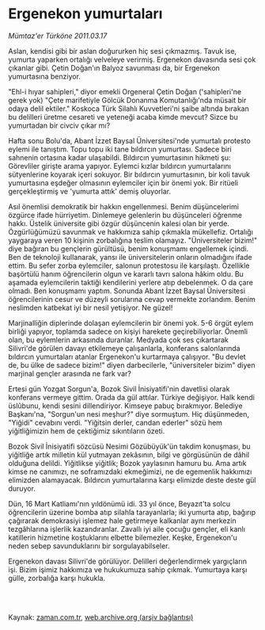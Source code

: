 # Ergenekon yumurtaları

*Mümtaz'er Türköne 2011.03.17*

<td class="columnist-detail">
<p>Aslan, kendisi gibi bir aslan doğururken hiç sesi çıkmazmış. Tavuk ise, yumurta yaparken ortalığı velveleye verirmiş. Ergenekon davasında sesi çok çıkanlar gibi. Çetin Doğan'ın Balyoz savunması da, bir Ergenekon yumurtasına benziyor.</p>
<p>
<div id="haberMetinDiv">
<p> "Ehl-i hıyar sahipleri," diyor emekli Orgeneral Çetin Doğan ('sahipleri'ne gerek yok) "Çete marifetiyle Gölcük Donanma Komutanlığı'nda müsait bir odaya delil ektiler." Koskoca Türk Silahlı Kuvvetleri'ni şaibe altında bırakan bu delilleri üretme cesareti ve yeteneği acaba kimde mevcut? Sizce bu yumurtadan bir civciv çıkar mı?
<p>Hafta sonu Bolu'da, Abant İzzet Baysal Üniversitesi'nde yumurtalı protesto eylemi ile tanıştım. Topu topu iki tane bıldırcın yumurtası. Sadece biri sahnenin ortasına kadar ulaşabildi. Bıldırcın yumurtasının hikmeti şu: Görevliler girişte arama yapıyor. Eylemci kızlar bıldırcın yumurtalarını sütyenlerine koyarak içeri sokuyor. Bir bıldırcın yumurtasının, bir koli tavuk yumurtasına eşdeğer olmasının eylemciler için bir önemi yok. Bir ritüeli gerçekleştirmiş ve 'yumurta attık' demiş oluyorlar.
<p>Asıl önemlisi demokratik bir hakkın engellenmesi. Benim düşüncelerimi özgürce ifade hürriyetim. Dinlemeye gelenlerin bu düşünceleri öğrenme hakkı. Üstelik üniversite gibi özgür düşüncenin kalesi olan bir yerde. Özgürlüğümüzü savunmak ve hakkımıza sahip çıkmakla mükellefiz. Ortalığı yaygaraya veren 10 kişinin zorbalığına teslim olamayız. "Üniversiteler bizim!" diye bağıran bu gençlerin gürültüsü, benim konuşmamı engellemek içindi. Ben de teknoloji kullanarak, yansı ile üniversitelerin onların olmadığını ifade ettim. Bu sefer zorba eylemciler, salonun protestosu ile karşılaştı. Özellikle başörtülü hanım öğrencilerin olgun ve kararlı tavrı salona hâkim oldu. Bu aşamada eylemcilerin taktiği kendilerini yerlere atıp debelenmek. O da çare olmadı. Ben konuşmamı yaptım. Sonunda Abant İzzet Baysal Üniversitesi öğrencilerinin cesur ve düzeyli sorularına cevap vermekte zorlandım. Benim neslimden katbekat iyi bir nesil yetişiyor. Ne güzel!
<p>Marjinalliğin diplerinde dolaşan eylemcilerin bir önemi yok. 5-6 örgüt eylem birliği yapıyor, toplamda sadece on kişiyi harekete geçirebiliyorlar. Önemli olan, bu eylemlerin arkasında duranlar. Medyada çok ses çıkartarak Silivri'de görülen davayı etkilemeye çalışanlarla, konferans salonlarında bıldırcın yumurtaları atanlar Ergenekon'u kurtarmaya çalışıyor. "Bu devlet de, bu ülke de sadece bizim!" diyen darbecilerle, "üniversiteler bizim" diyen marjinal gençler arasında ne fark var?
<p>Ertesi gün Yozgat Sorgun'a, Bozok Sivil İnisiyatifi'nin davetlisi olarak konferans vermeye gittim. Orada da gül attılar. Türkiye değişiyor. Halk kendi üslûbunu, kendi sesini dillendiriyor. Kimseye pabuç bırakmıyor. Belediye Başkanı'na, "Sorgun'un nesi meşhur?" diye sormuştum. Hiç düşünmeden, "Yiğidi" cevabını verdi. "Yiğitsin derler, candan ederler" sözü hem yiğitliğimizin hem de çektiğimiz sıkıntıların özeti.
<p>Bozok Sivil İnisiyatifi sözcüsü Nesimi Gözübüyük'ün takdim konuşması, bu yiğitliğe artık milletin kül yutmayan zekâsının, bilgi ve görgüsünün de dâhil olduğuna delildi. Yiğitlikse yiğitlik; Bozok yaylasının hamuru bu. Ama artık kimse ne canımızı, ne soframızdaki ekmeğimizi, ne de egemenlik hakkımızı elimizden alamayacak. Bıldırcın yumurtalarına karşı elimizde deste deste gül duruyor.
<p>Dün, 16 Mart Katliamı'nın yıldönümü idi. 33 yıl önce, Beyazıt'ta solcu öğrencilerin üzerine bomba atıp silahla tarayanlarla; iki yumurta atıp, bağırıp çağırarak demokrasiyi işlemez hale getirmeye kalkanlar aynı merkezin tezgâhlarına işlerlik kazandıranlar. Zavallı iyi aile çocuğu gençler, eli kanlı katillerin hizmetine koştuklarını elbette bilemezler. Keşke, Ergenekon'u neden sebep savunduklarını bir sorgulayabilseler.
<p>Ergenekon davası Silivri'de görülüyor. Delilleri değerlendirmek yargıçların işi. Bizim işimiz hakkımıza ve hukukumuza sahip çıkmak. Yumurtaya karşı gülle, zorbalığa karşı hukukla. </p></p></p></p></p></p></p></p></div>
</p>


<p><br>
		 </br></p></td>

Kaynak: [zaman.com.tr](http://zaman.com.tr/yazar.do?yazino=1108548), [web.archive.org (arşiv bağlantısı)](http://web.archive.org/web/20110521232957/http://www.zaman.com.tr:80/yazar.do?yazino=1108548)
